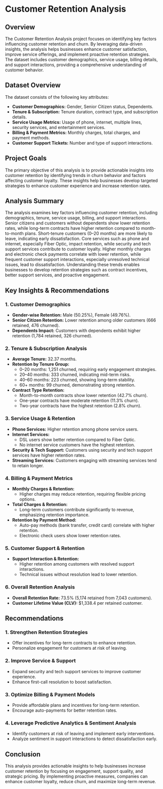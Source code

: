 # **Customer Retention Analysis**

## **Overview**  
The Customer Retention Analysis project focuses on identifying key factors influencing customer retention and churn. By leveraging data-driven insights, the analysis helps businesses enhance customer satisfaction, improve service offerings, and implement proactive retention strategies. The dataset includes customer demographics, service usage, billing details, and support interactions, providing a comprehensive understanding of customer behavior.

## **Dataset Overview**  
The dataset consists of the following key attributes:

- **Customer Demographics:** Gender, Senior Citizen status, Dependents.  
- **Tenure & Subscription:** Tenure duration, contract type, and subscription details.  
- **Service Usage Metrics:** Usage of phone, internet, multiple lines, security services, and entertainment services.  
- **Billing & Payment Metrics:** Monthly charges, total charges, and payment methods.  
- **Customer Support Tickets:** Number and type of support interactions.  

## **Project Goals**  
The primary objective of this analysis is to provide actionable insights into customer retention by identifying trends in churn behavior and factors affecting customer loyalty. These insights help businesses develop targeted strategies to enhance customer experience and increase retention rates.

## **Analysis Summary**  
The analysis examines key factors influencing customer retention, including demographics, tenure, service usage, billing, and support interactions. Senior citizens and customers without dependents show lower retention rates, while long-term contracts have higher retention compared to month-to-month plans. Short-tenure customers (0–20 months) are more likely to leave, indicating early dissatisfaction. Core services such as phone and internet, especially Fiber Optic, impact retention, while security and tech support services contribute to customer loyalty. Higher monthly charges and electronic check payments correlate with lower retention, while frequent customer support interactions, especially unresolved technical issues, lead to dissatisfaction. Understanding these trends enables businesses to develop retention strategies such as contract incentives, better support services, and proactive engagement.

## **Key Insights & Recommendations**  

### **1. Customer Demographics**  
- **Gender-wise Retention:** Male (50.25%), Female (49.76%).  
- **Senior Citizen Retention:** Lower retention among older customers (666 retained, 476 churned).  
- **Dependents Impact:** Customers with dependents exhibit higher retention (1,784 retained, 326 churned).  

### **2. Tenure & Subscription Analysis**  
- **Average Tenure:** 32.37 months.  
- **Retention by Tenure Group:**  
  - 0–20 months: 1,251 churned, requiring early engagement strategies.  
  - 20–40 months: 333 churned, indicating mid-term risks.  
  - 40–60 months: 223 churned, showing long-term stability.  
  - 60+ months: 99 churned, demonstrating strong retention.  
- **Contract Type Retention:**  
  - Month-to-month contracts show lower retention (42.7% churn).  
  - One-year contracts have moderate retention (11.3% churn).  
  - Two-year contracts have the highest retention (2.8% churn).  

### **3. Service Usage & Retention**  
- **Phone Services:** Higher retention among phone service users.  
- **Internet Services:**  
  - DSL users show better retention compared to Fiber Optic.  
  - No internet service customers have the highest retention.  
- **Security & Tech Support:** Customers using security and tech support services have higher retention rates.  
- **Streaming Services:** Customers engaging with streaming services tend to retain longer.  

### **4. Billing & Payment Metrics**  
- **Monthly Charges & Retention:**  
  - Higher charges may reduce retention, requiring flexible pricing options.  
- **Total Charges & Retention:**  
  - Long-term customers contribute significantly to revenue, emphasizing retention importance.  
- **Retention by Payment Method:**  
  - Auto-pay methods (bank transfer, credit card) correlate with higher retention.  
  - Electronic check users show lower retention rates.  

### **5. Customer Support & Retention**  
- **Support Interaction & Retention:**  
  - Higher retention among customers with resolved support interactions.  
  - Technical issues without resolution lead to lower retention.  

### **6. Overall Retention Analysis**  
- **Overall Retention Rate:** 73.5% (5,174 retained from 7,043 customers).  
- **Customer Lifetime Value (CLV):** $1,338.4 per retained customer.  

## **Recommendations**  

### **1. Strengthen Retention Strategies**  
- Offer incentives for long-term contracts to enhance retention.  
- Personalize engagement for customers at risk of leaving.  

### **2. Improve Service & Support**  
- Expand security and tech support services to improve customer experience.  
- Enhance first-call resolution to boost satisfaction.  

### **3. Optimize Billing & Payment Models**  
- Provide affordable plans and incentives for long-term retention.  
- Encourage auto-payments for better retention rates.  

### **4. Leverage Predictive Analytics & Sentiment Analysis**  
- Identify customers at risk of leaving and implement early interventions.  
- Analyze sentiment in support interactions to detect dissatisfaction early.  

## **Conclusion**  
This analysis provides actionable insights to help businesses increase customer retention by focusing on engagement, support quality, and strategic pricing. By implementing proactive measures, companies can enhance customer loyalty, reduce churn, and maximize long-term revenue.  
